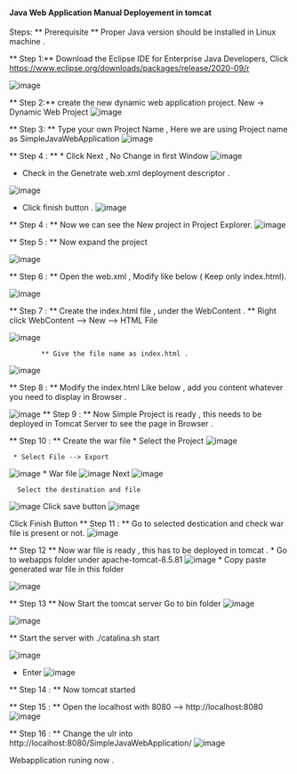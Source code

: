 ####  Java Web Application Manual Deployement in tomcat 

Steps:
** Prerequisite
    ** Proper Java version should be installed in Linux machine .
    
** Step 1:** Download the Eclipse IDE for Enterprise Java Developers, Click https://www.eclipse.org/downloads/packages/release/2020-09/r

![image](https://user-images.githubusercontent.com/1586154/182855716-a9348a4d-2bea-4ab9-a253-2ba02db01b9f.png)

** Step 2:** create the new dynamic web application project. New -> Dynamic Web Project
![image](https://user-images.githubusercontent.com/1586154/182857425-0343c84b-f764-4b75-94b3-63ad5bb5beeb.png)

** Step 3: ** Type your own Project Name  , Here we are using Project name as SimpleJavaWebApplication
![image](https://user-images.githubusercontent.com/1586154/182858034-407ae140-f3aa-4386-9734-fb79a6b25b9e.png)

** Step 4 : ** 
      * Click Next , No Change in first Window 
![image](https://user-images.githubusercontent.com/1586154/182858348-cf15efd4-c071-4d85-abed-edd05f7b36d7.png)


   * Check in the Genetrate web.xml deployment descriptor .

![image](https://user-images.githubusercontent.com/1586154/182858800-b5022693-365b-41e5-b616-86ea2ac6a38f.png)

* Click finish button .
![image](https://user-images.githubusercontent.com/1586154/182859337-5ccf9a6f-fb00-43e5-96d1-50d956f6c7c9.png)

** Step 4 : **  Now we can see the New project in Project Explorer.
![image](https://user-images.githubusercontent.com/1586154/182859719-bdf1ee0b-1fc0-4531-9b57-a4d863c9eeb9.png)

** Step 5 : ** Now expand the project 

![image](https://user-images.githubusercontent.com/1586154/182860363-001fff62-f69d-46f5-917f-ac404dd1bd86.png)

** Step 6 : ** Open the web.xml , Modify like below ( Keep only index.html).

![image](https://user-images.githubusercontent.com/1586154/182860865-2eccc378-e53b-4f38-9f95-c2fc0bb71d87.png)

** Step 7 : ** Create the index.html file , under the WebContent .
            ** Right click WebContent --> New --> HTML File 
            
![image](https://user-images.githubusercontent.com/1586154/182861432-19caee6f-be6c-4d59-acca-6917ca157303.png)

            ** Give the file name as index.html .

![image](https://user-images.githubusercontent.com/1586154/182861766-360d7563-1638-4b8a-ad18-453a623a5a75.png)

** Step 8 : ** Modify the index.html Like below , add you content whatever you need to display in Browser .

![image](https://user-images.githubusercontent.com/1586154/182862549-39c440a3-da5d-4fdf-8023-4270d2b689aa.png)
** Step 9 : ** Now Simple Project is ready , this needs to be deployed in Tomcat Server to see the page in Browser .

** Step 10 : ** Create the war file 
      * Select the Project 
   ![image](https://user-images.githubusercontent.com/1586154/182863154-c7824d24-ec43-4a87-b3e5-d1b09b4793e3.png)

     * Select File --> Export 
![image](https://user-images.githubusercontent.com/1586154/182863725-be26d8fd-d23a-4047-b334-415bd882d829.png)
      * War file 
![image](https://user-images.githubusercontent.com/1586154/182864029-fb81c98c-3413-4c3f-bd02-0e344f27a09d.png)
      Next 
![image](https://user-images.githubusercontent.com/1586154/182864360-aa2e3bf6-1b8b-4ea3-a724-313190118393.png)

      Select the destination and file 
![image](https://user-images.githubusercontent.com/1586154/182864763-4833da90-4375-4eda-891c-ca5ee466524f.png)
      Click save button 
![image](https://user-images.githubusercontent.com/1586154/182865132-5f572aa8-1160-423f-bee4-e765c0a24497.png)

Click Finish Button 
 ** Step 11 : ** Go to selected destication and check war file is present or not.
![image](https://user-images.githubusercontent.com/1586154/182865642-67a5ef1b-9990-414c-a7cb-27b4954556ca.png)
 
 ** Step 12 ** Now war file is ready , this has to be deployed in tomcat .
      * Go to webapps folder under apache-tomcat-8.5.81 
![image](https://user-images.githubusercontent.com/1586154/182866284-e0b75f64-19c3-42df-a66d-e35c0495f409.png)
      * Copy paste generated war file in this folder 
      
![image](https://user-images.githubusercontent.com/1586154/182866830-4f3fd9f2-ab30-4570-b147-c9ef542d848d.png)

** Step 13 ** Now Start the tomcat server 
      Go to bin folder 
![image](https://user-images.githubusercontent.com/1586154/182867107-3182a9bc-cd4b-4523-bb09-48b90141f0ac.png)

![image](https://user-images.githubusercontent.com/1586154/182867665-c9e1c116-7da3-4e6d-8225-16e39a9ece83.png)

** Start the server with ./catalina.sh start 

![image](https://user-images.githubusercontent.com/1586154/182868180-73f073dd-fa60-4778-bcd1-059af6fad784.png)

* Enter 
![image](https://user-images.githubusercontent.com/1586154/182868632-8dc2cc9f-61c5-4548-b2db-2fac1dda4517.png)


** Step 14 : ** Now tomcat started 

** Step 15 : ** Open the localhost with 8080 --> http://localhost:8080
![image](https://user-images.githubusercontent.com/1586154/182869287-b5d76ae0-9f85-4699-b218-fa17b71c5267.png)

** Step 16 : ** Change the ulr into http://localhost:8080/SimpleJavaWebApplication/
![image](https://user-images.githubusercontent.com/1586154/182869677-62f307b5-0398-451e-be81-74476bbb1098.png)


Webapplication runing now .






      



